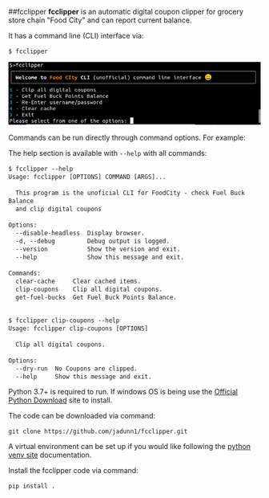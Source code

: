 ##fcclipper 
**fcclipper** is an automatic digital coupon clipper for grocery store chain "Food City" and can report current balance.

It has a command line (CLI) interface via:
```console
$ fcclipper
```

![fcclipper main prompt](ext/fcclipper_main.png  "fcclipper main prompt")

Commands can be run directly through command options.
For example:

The help section is available with ```--help``` with all commands:

```console
$ fcclipper --help
Usage: fcclipper [OPTIONS] COMMAND [ARGS]...

  This program is the unoficial CLI for FoodCity - check Fuel Buck Balance
  and clip digital coupons

Options:
  --disable-headless  Display browser.
  -d, --debug         Debug output is logged.
  --version           Show the version and exit.
  --help              Show this message and exit.

Commands:
  clear-cache     Clear cached items.
  clip-coupons    Clip all digital coupons.
  get-fuel-bucks  Get Fuel Buck Points Balance.
  
```
```console
$ fcclipper clip-coupons --help
Usage: fcclipper clip-coupons [OPTIONS]

  Clip all digital coupons.

Options:
  --dry-run  No Coupons are clipped.
  --help     Show this message and exit.
```

Python 3.7+ is required to run. If windows OS is being use the [Official Python Download](https://www.python.org/downloads/) site to install.

The code can be downloaded via command:
```shell
git clone https://github.com/jadunn1/fcclipper.git
```

A virtual environment can be set up if you would like following the  [python venv site](https://docs.python.org/3/library/venv.html)  documentation.

Install the fcclipper code via command:

```console
pip install .
```

 
